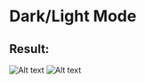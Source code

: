 # Dark/Light Mode

## Result: 

![Alt text](../../PRINTS/darkMode.png "Title")
![Alt text](../../PRINTS/darkMode.png "Title")
